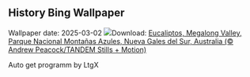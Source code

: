 ## History Bing Wallpaper
Wallpaper date: 2025-03-02
![](https://www.bing.com/th?id=OHR.EucalyptusForest_ES-ES6432819032_UHD.jpg&w=1000)Download: [Eucaliptos, Megalong Valley, Parque Nacional Montañas Azules, Nueva Gales del Sur, Australia (© Andrew Peacock/TANDEM Stills + Motion)](https://www.bing.com/th?id=OHR.EucalyptusForest_ES-ES6432819032_UHD.jpg)

Auto get programm by LtgX
